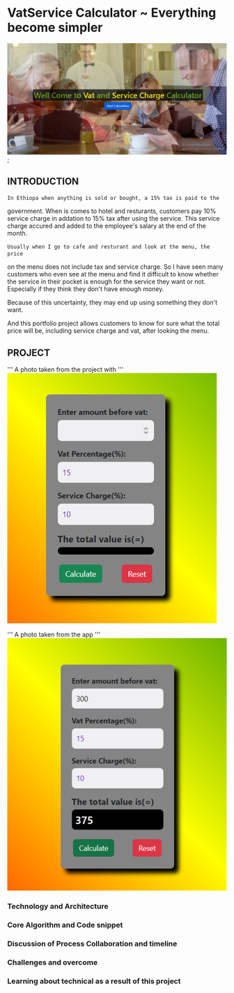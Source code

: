 # VatService Calculator ~ Everything become simpler

![Customers in resturant](./src/img/bg-img-5.png);

## INTRODUCTION

    In Ethiopa when anything is sold or bought, a 15% tax is paid to the

government. When is comes to hotel and resturants, customers pay 10% service
charge in addation to 15% tax after using the service. This service charge
accured and added to the employee's salary at the end of the month.

    Usually when I go to cafe and resturant and look at the menu, the price

on the menu does not include tax and service charge. So I have seen many
customers who even see at the menu and find it difficult to know whether the
service in their pocket is enough for the service they want or not.
Especially if they think they don't have enough money.

Because of this uncertainty, they may end up using something they don't want.

And this portfolio project allows customers to know for sure what the total
price will be, including service charge and vat, after looking the menu.

## PROJECT

''' A photo taken from the project with '''
![project photo 1](./src/img/bg-img-6.png)

''' A photo taken from the app '''
![project photo with answer](./src/img/bg-img-7.png)

<!-- This is a simple web app that used to calculate the total amount incuding vat and service charge if there is no service charge you can put on the value of service charge 0 or none.

I make this app specially for cafe and restaurant customers that is why I included service charge. -->

### Technology and Architecture

### Core Algorithm and Code snippet

### Discussion of Process Collaboration and timeline

### Challenges and overcome

### Learning about technical as a result of this project
